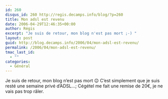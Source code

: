 ```yaml
---
id: 260
disqus_id: 260 http://regis.decamps.info/blog/?p=260
title: Mon adsl est revenu
date: 2006-04-29T12:46:35+00:00
author: Régis
excerpt: "Je suis de retour, mon blog n'est pas mort ;-) "
layout: post
guid: http://blog.decamps.info/2006/04/mon-adsl-est-revenu/
permalink: /2006/04/mon-adsl-est-revenu/
tmac_last_id:
  - ""
categories:
  - Général
---
```

Je suis de retour, mon blog n’est pas mort 😉 C’est simplement que je suis resté une semaine privé d’ADSL…; Cégétel me fait une remise de 20€, je ne vais pas trop râler.
